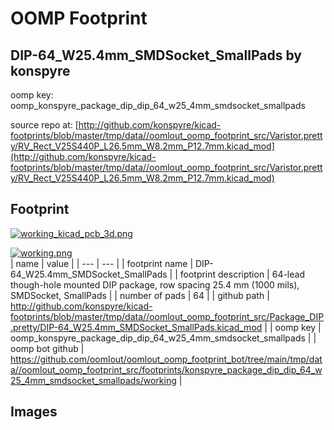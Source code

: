 # OOMP Footprint  
## DIP-64_W25.4mm_SMDSocket_SmallPads  by konspyre  
  
oomp key: oomp_konspyre_package_dip_dip_64_w25_4mm_smdsocket_smallpads  
  
source repo at: [http://github.com/konspyre/kicad-footprints/blob/master/tmp/data//oomlout_oomp_footprint_src/Varistor.pretty/RV_Rect_V25S440P_L26.5mm_W8.2mm_P12.7mm.kicad_mod](http://github.com/konspyre/kicad-footprints/blob/master/tmp/data//oomlout_oomp_footprint_src/Varistor.pretty/RV_Rect_V25S440P_L26.5mm_W8.2mm_P12.7mm.kicad_mod)  
## Footprint  
  
[![working_kicad_pcb_3d.png](working_kicad_pcb_3d_600.png)](working_kicad_pcb_3d.png)  
  
[![working.png](working_600.png)](working.png)  
| name | value | 
| --- | --- | 
| footprint name | DIP-64_W25.4mm_SMDSocket_SmallPads | 
| footprint description | 64-lead though-hole mounted DIP package, row spacing 25.4 mm (1000 mils), SMDSocket, SmallPads | 
| number of pads | 64 | 
| github path | http://github.com/konspyre/kicad-footprints/blob/master/tmp/data//oomlout_oomp_footprint_src/Package_DIP.pretty/DIP-64_W25.4mm_SMDSocket_SmallPads.kicad_mod | 
| oomp key | oomp_konspyre_package_dip_dip_64_w25_4mm_smdsocket_smallpads | 
| oomp bot github | https://github.com/oomlout/oomlout_oomp_footprint_bot/tree/main/tmp/data//oomlout_oomp_footprint_src/footprints/konspyre_package_dip_dip_64_w25_4mm_smdsocket_smallpads/working | 
## Images  
